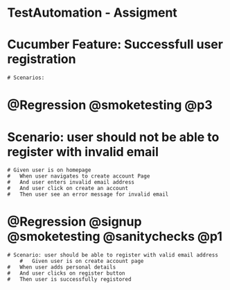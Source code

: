 # TestAutomation - Assigment

# Cucumber Feature: Successfull user registration
    # Scenarios:
  # @Regression @smoketesting @p3
  # Scenario: user should not be able to register with invalid email
    # Given user is on homepage
	# 	When user navigates to create account Page
	# 	And user enters invalid email address
	# 	And user click on create an account
	# 	Then user see an error message for invalid email	
		
  # @Regression @signup @smoketesting @sanitychecks @p1
	# Scenario: user should be able to register with valid email address
    	# 	Given user is on create account page
	# 	When user adds personal details
	# 	And user clicks on register button
	# 	Then user is successfully registored
